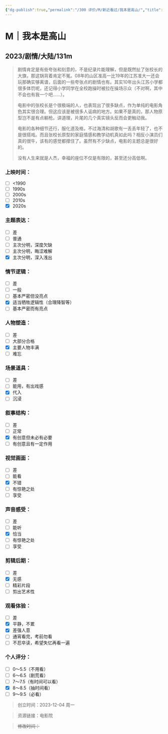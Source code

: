 ```yaml
---
{"dg-publish":true,"permalink":"/300 评价/M/新近看过/我本是高山/","title":"我本是高山","tags":["M","剧情"],"created":"2024-01-25T18:45:04.000+08:00","updated":"2024-01-25T18:45:04.000+08:00"}
---
```


# M｜我本是高山
## 2023/剧情/大陆/131m
>剧情肯定是有些夸张和刻意的，不是纪录片能理解，但是既然扯了张校长的大旗，那这锅背着肯定不冤。08年的山区准高一比19年的江苏准大一还会玩那确实够离谱，后面的一些夸张点的剧情也有。其实10年出头江苏小学都很多体罚呢，还记得小学同学在全校跑操时被拉在操场示众（不对啊，其中不会也有我一个吧……）。
>
>电影中的张校长是个很极端的人，也表现出了很多缺点，作为单纯的电影角色其实很合理。但这应该是被很多人诟病的地方。如果不是真的，那人物原型岂不是有点躺枪。讲道理，片尾的几个真实镜头反而会更触动我。
>
>电影的各种细节还行，服化道及格，不过海清和胡歌有一丢丢年轻了，也不是很搭戏。而且张校长原型的家庭情感和教学动机真如此吗？相反小演员们真的很牛，该有的感觉都撑住了。虽然有不少缺点，电影的主题总是很好的。
>
>没有人生来就是人杰，幸福的座位不仅是有限的，甚至还分高低啊。
### 上映时间：
- [ ] <1990
- [ ] 1990s
- [ ] 2000s
- [ ] 2010s
- [x] 2020s
### 主题表达：
- [ ] 差
- [ ] 普通
- [ ] 主次分明，深度欠缺
- [ ] 主次分明，晦涩难解
- [x] 主次分明，深入浅出
### 情节逻辑：
- [ ] 差
- [ ] 一般
- [ ] 基本严密但没亮点
- [x] 适当牺牲逻辑性（合理降智等）
- [ ] 基本严密而有亮点
### 人物塑造：
- [ ] 差
- [ ] 大部分合格
- [x] 主要人物丰满
- [ ] 难忘
### 场景道具：
- [ ] 差
- [ ] 能用，有出戏感
- [x] 代入
- [ ] 沉浸
### 叙事结构：
- [ ] 差
- [ ] 正常
- [x] 有创意但未必有必要
- [ ] 有创意且有一定作用
### 视觉画面：
- [ ] 差
- [ ] 能看
- [x] 不错
- [ ] 有惊艳之处
- [ ] 享受
### 声音感受：
- [ ] 差
- [ ] 能听
- [x] 恰当
- [ ] 有惊艳之处
- [ ] 享受
### 剪辑后期：
- [ ] 差
- [x] 无感
- [ ] 精彩片段
- [ ] 剪出艺术性
### 观看体验：
- [ ] 差
- [x] 平静，不累
- [x] 差强人意
- [ ] 通宵看完，考前勿看
- [ ] 不忍卒读，希望失忆再看一遍
### 个人评分：
- [ ] 0～5.5（不用看）
- [ ] 6～6.5（剧荒看）
- [ ] 7～7.5（有时间可以看）
- [x] 8～8.5（抽时间看）
- [ ] 9～9.5（必看）

>创立时间：2023-12-04 周一

>资源链接：电影院

>~~修改时间：~~



